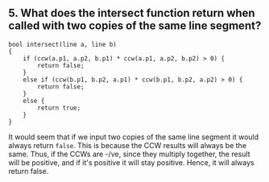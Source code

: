 ## 5. What does the intersect function return when called with two copies of the same line segment?

```
bool intersect(line a, line b)
{
    if (ccw(a.p1, a.p2, b.p1) * ccw(a.p1, a.p2, b.p2) > 0) {
        return false;
    }
    else if (ccw(b.p1, b.p2, a.p1) * ccw(b.p1, b.p2, a.p2) > 0) {
        return false;
    }
    else {
        return true;
    }
}
```

It would seem that if we input two copies of the same line segment it would always return `false`. This is because the CCW results will always be the same. Thus, if the CCWs are -/ve, since they multiply together, the result will be positive, and if it's positive it will stay positive. Hence, it will always return false.
